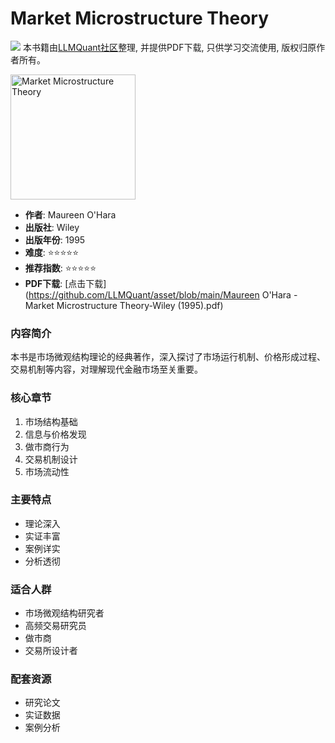 # Market Microstructure Theory

![](https://fastly.jsdelivr.net/gh/bucketio/img3@main/2024/09/04/1725464231869-e0b2f727-2a0f-4270-bf6c-31ddc350426a.gif)
本书籍由[LLMQuant社区](https://llmquant.com/)整理, 并提供PDF下载, 只供学习交流使用, 版权归原作者所有。

<img src="cover.jpg" alt="Market Microstructure Theory" width="200"/>

- **作者**: Maureen O'Hara
- **出版社**: Wiley
- **出版年份**: 1995
- **难度**: ⭐⭐⭐⭐⭐
- **推荐指数**: ⭐⭐⭐⭐⭐
- **PDF下载**: [点击下载](https://github.com/LLMQuant/asset/blob/main/Maureen O'Hara - Market Microstructure Theory-Wiley (1995).pdf)

### 内容简介

本书是市场微观结构理论的经典著作，深入探讨了市场运行机制、价格形成过程、交易机制等内容，对理解现代金融市场至关重要。

### 核心章节

1. 市场结构基础
2. 信息与价格发现
3. 做市商行为
4. 交易机制设计
5. 市场流动性

### 主要特点

- 理论深入
- 实证丰富
- 案例详实
- 分析透彻

### 适合人群

- 市场微观结构研究者
- 高频交易研究员
- 做市商
- 交易所设计者

### 配套资源

- 研究论文
- 实证数据
- 案例分析
